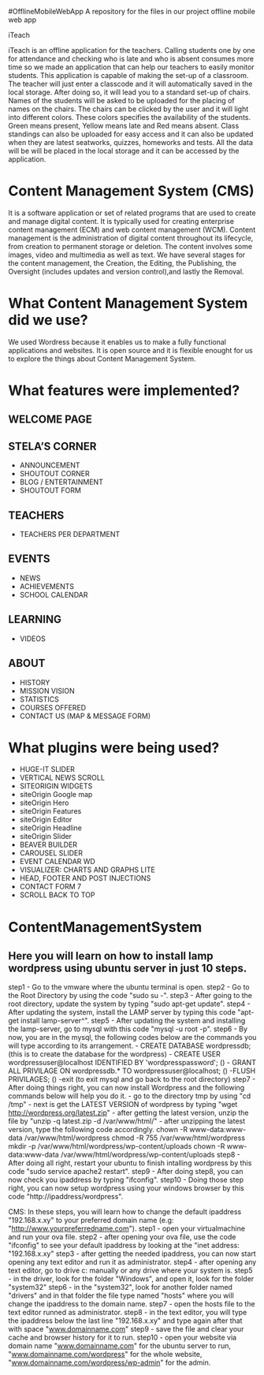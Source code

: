 #OfflineMobileWebApp
A repository for the files in our project offline mobile web app

iTeach 

iTeach is an offline application for the teachers. Calling students one by one for attendance and checking who is late and who is absent consumes more time so we made an application that can help our teachers to easily monitor students. This application is capable of making the set-up of a classroom. The teacher will just enter a classcode and it will automatically saved in the local storage. After doing so, it will lead you to a standard set-up of chairs. Names of the students will be asked to be uploaded for the placing of names on the chairs. The chairs can be clicked by the user and it will light into different colors. These colors specifies the availability of the students. Green means present, Yellow means late and Red means absent. Class standings can also be uploaded for easy access and it can also be updated when they are latest seatworks, quizzes, homeworks and tests. All the data will be will be placed in the local storage and it can be accessed by the application.

# Content Management System (CMS)

It is a software application or set of related programs that are used to create and manage digital content. It is typically used for creating enterprise content management (ECM) and web content management (WCM). Content management is the administration of digital content throughout its lifecycle, from creation to permanent storage or deletion. The content involves some images, video and multimedia as well as text. We have several stages for the content management, the Creation, the Editing, the Publishing, the Oversight (includes updates and version control),and lastly the Removal.  

# What Content Management System did we use?

We used Wordress because it enables us to make a fully functional applications and websites. It is open source and it is flexible enought for us to explore the things about Content Management System.

# What features were implemented? 
## WELCOME PAGE 
## STELA’S CORNER
- ANNOUNCEMENT
- SHOUTOUT CORNER
- BLOG / ENTERTAINMENT
- SHOUTOUT FORM 
## TEACHERS
- TEACHERS PER DEPARTMENT
## EVENTS
- NEWS
- ACHIEVEMENTS
- SCHOOL CALENDAR
## LEARNING
- VIDEOS 
## ABOUT
- HISTORY
- MISSION VISION
- STATISTICS
- COURSES OFFERED
- CONTACT US (MAP & MESSAGE FORM)

# What plugins were being used?
- HUGE-IT SLIDER
- VERTICAL NEWS SCROLL
- SITEORIGIN WIDGETS
- siteOrigin Google map
- siteOrigin Hero
- siteOrigin Features
- siteOrigin Editor
- siteOrigin Headline
- siteOrigin Slider
- BEAVER BUILDER
- CAROUSEL SLIDER
- EVENT CALENDAR WD
- VISUALIZER: CHARTS AND GRAPHS LITE
- HEAD, FOOTER AND POST INJECTIONS
- CONTACT FORM 7
- SCROLL BACK TO TOP

# ContentManagementSystem 
## Here you will learn on how to install lamp wordpress using ubuntu server in just 10 steps.
  step1 - Go to the vmware where the ubuntu terminal is open.
  step2 - Go to the Root Directory by using the code "sudo su -".
  step3 - After going to the root directory, update the system by typing "sudo apt-get update".
  step4 - After updating the system, install the LAMP server by typing this code "apt-get install lamp-server^".
  step5 - After updating the system and installing the lamp-server, go to mysql with this code "mysql -u root -p".
  step6 - By now, you are in the mysql, the following codes below are the commands you will type according to its arrangement.
		- CREATE DATABASE wordpressdb; (this is to create the database for the wordpress)
		- CREATE USER wordpressuser@localhost IDENTIFIED BY 'wordpresspassword'; ()
		- GRANT ALL PRIVILAGE ON wordpressdb.* TO wordpressuser@localhost; ()
		-FLUSH PRIVILAGES; ()
		-exit (to exit mysql and go back to the root directory)
  step7 - After doing things right, you can now install Wordpress and the following commands below will help you do it. 
		- go to the directory tmp by using "cd /tmp"
		- next is get the LATEST VERSION of wordpress by typing "wget http://wordpress.org/latest.zip"
		- after getting the latest version, unzip the file by "unzip -q latest.zip -d /var/www/html/"
		- after unzipping the latest version, type the following code accordingly.
			  chown -R www-data:www-data /var/www/html/wordpress
			  chmod -R 755 /var/www/html/wordpress
			  mkdir -p /var/www/html/wordpress/wp-content/uploads
			  chown -R www-data:www-data /var/www/html/wordpress/wp-content/uploads
  step8 - After doing all right, restart your ubuntu to finish intalling wordpress by this code "sudo service apache2 restart".
  step9 - After doing step8, you can now check you ipaddress by typing "ifconfig".
  step10 - Doing those step right, you can now setup wordpress using your windows browser by this code "http://ipaddress/wordpress".
  
CMS: In these steps, you will learn how to change the default ipaddress "192.168.x.xy" to your preferred domain name 
(e.g: "http://www.yourpreferredname.com").
step1 - open your virtualmachine and run your ova file.
step2 - after opening your ova file, use the code "ifconfig" to see your default ipaddress by looking at the "inet address: "192.168.x.xy"
step3 - after getting the needed ipaddress, you can now start opening any text editor and run it as administrator. 
step4 - after opening any text editor, go to drive c: manually or any drive where your system is. 
step5 - in the driver, look for the folder "Windows", and open it, look for the folder "system32"
step6 - in the "system32", look for another folder named "drivers" and in that folder the file type named "hosts" where you will change the ipaddress to the domain name. 
step7 - open the hosts file to the text editor runned as administrator. 
step8 - in the text editor, you will type the ipaddress below the last line "192.168.x.xy" and type again after that with space "www.domainname.com"
step9 - save the file and clear your cache and browser history for it to run. 
step10 - open your website via domain name "www.domainname.com" for the ubuntu server to run, "www.domainname.com/wordpress" for the whole website, "www.domainname.com/wordpress/wp-admin" for the admin.
